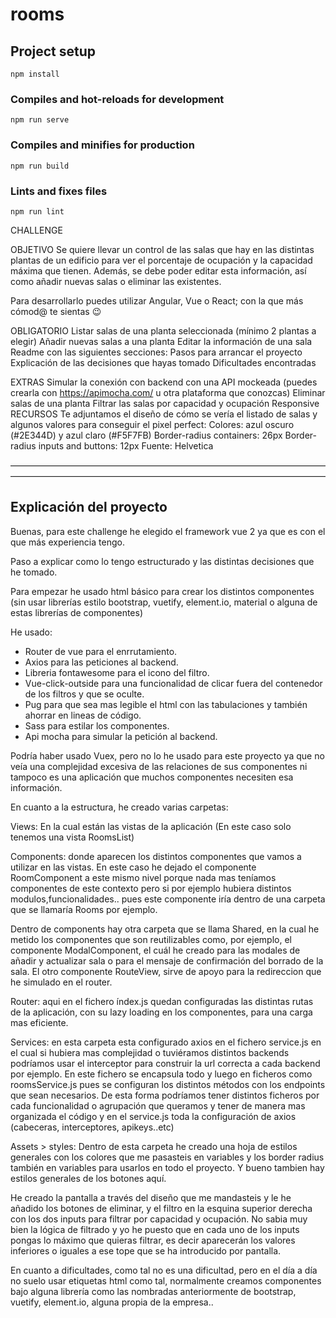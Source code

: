 # rooms

## Project setup
```
npm install
```

### Compiles and hot-reloads for development
```
npm run serve
```

### Compiles and minifies for production
```
npm run build
```

### Lints and fixes files
```
npm run lint
```
CHALLENGE

OBJETIVO
Se quiere llevar un control de las salas que hay en las distintas plantas de un edificio para ver el porcentaje de ocupación y la capacidad máxima que tienen. Además, se debe poder editar esta información, así como añadir nuevas salas o eliminar las existentes.

Para desarrollarlo puedes utilizar Angular, Vue o React; con la que más cómod@ te sientas 😉

OBLIGATORIO
Listar salas de una planta seleccionada (mínimo 2 plantas a elegir)
Añadir nuevas salas a una planta
Editar la información de una sala
Readme con las siguientes secciones:
Pasos para arrancar el proyecto
Explicación de las decisiones que hayas tomado
Dificultades encontradas
 
EXTRAS
Simular la conexión con backend con una API mockeada (puedes crearla con https://apimocha.com/ u otra plataforma que conozcas)
Eliminar salas de una planta
Filtrar las salas por capacidad y ocupación
Responsive
RECURSOS
Te adjuntamos el diseño de cómo se vería el listado de salas y algunos valores para conseguir el pixel perfect:
Colores: azul oscuro (#2E344D) y azul claro (#F5F7FB)
Border-radius containers: 26px
Border-radius inputs and buttons: 12px
Fuente: Helvetica

————————————————————————————————————————————————————————————————————————
<h2>Explicación del proyecto</h2>

Buenas, para este challenge he elegido el framework vue 2 ya que es con el que más experiencia tengo.

Paso a explicar como lo tengo estructurado y las distintas decisiones que he tomado.

Para empezar he usado html básico para crear los distintos componentes (sin usar librerías estilo bootstrap, vuetify, element.io, material o alguna de estas librerías de componentes)

He usado:
<ul>
  <li>Router de vue para el enrrutamiento.</li>
<li>Axios para las peticiones al backend.</li>
<li>Libreria fontawesome para el icono del filtro.</li>
<li>Vue-click-outside para una funcionalidad de clicar fuera del contenedor de los filtros y que se oculte.</li>
<li>Pug para que sea mas legible el html con las tabulaciones y también ahorrar en lineas de código.</li>
<li>Sass para estilar los componentes.</li>
<li>Api mocha para simular la petición al backend.</li>
 </ul>

Podría haber usado Vuex, pero no lo he usado para este proyecto ya que no veía una complejidad excesiva de las relaciones de sus componentes ni tampoco es una aplicación que muchos componentes necesiten esa información.

En cuanto a la estructura, he creado varias carpetas:

<p>Views: En la cual están las vistas de la aplicación (En este caso solo tenemos una vista RoomsList)</p>
<p>Components: donde aparecen los distintos componentes que vamos a utilizar en las vistas.
En este caso he dejado el componente RoomComponent a este mismo nivel porque nada mas teníamos componentes de este contexto pero si por ejemplo hubiera distintos modulos,funcionalidades.. pues este componente iría dentro de una carpeta que se llamaría Rooms por ejemplo.

Dentro de components hay otra carpeta que se llama Shared, en la cual he metido los componentes que son reutilizables como, por ejemplo, el componente ModalComponent, el cuál he creado para las modales de añadir y actualizar sala o para el mensaje de confirmación del borrado de la sala.
El otro componente RouteView, sirve de apoyo para la redireccion que he simulado en el router.</p>

<p>Router: aqui en el fichero índex.js quedan configuradas las distintas rutas de la aplicación, con su lazy loading en los componentes, para una carga mas eficiente.</p>

<p>Services: en esta carpeta esta configurado axios en el fichero service.js en el cual si hubiera mas complejidad o tuviéramos distintos backends podríamos usar el interceptor para construir la url correcta a cada backend por ejemplo. En este fichero se encapsula todo y luego en ficheros como roomsService.js pues se configuran los distintos métodos con los endpoints que sean necesarios.
De esta forma podríamos tener distintos ficheros por cada funcionalidad o agrupación que queramos y tener de manera mas organizada el código y en el service.js toda la configuración de axios (cabeceras, interceptores, apikeys..etc)</p>

<p>Assets > styles: Dentro de esta carpeta he creado una hoja de estilos generales con los colores que me pasasteis en variables y los border radius también en variables para usarlos en todo el proyecto.
Y bueno tambien hay estilos generales de los botones aquí.</p>


He creado la pantalla a través del diseño que me mandasteis y le he añadido los botones de eliminar, y el filtro en la esquina superior derecha con los dos inputs para filtrar por capacidad y ocupación. No sabia muy bien la lógica de filtrado y yo he puesto que en cada uno de los inputs pongas lo máximo que quieras filtrar, es decir aparecerán los valores inferiores o iguales a ese tope que se ha introducido por pantalla.

En cuanto a dificultades, como tal no es una dificultad, pero en el día a día no suelo usar etiquetas html como tal, normalmente creamos componentes bajo alguna librería como las nombradas anteriormente de bootstrap, vuetify, element.io, alguna propia de la empresa.. 

